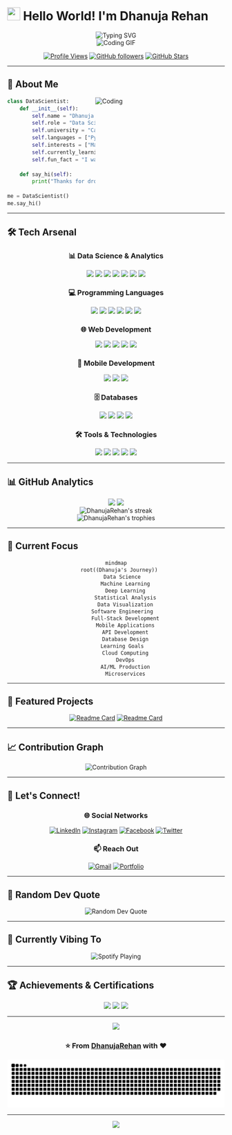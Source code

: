# <img src="https://raw.githubusercontent.com/MartinHeinz/MartinHeinz/master/wave.gif" width="30px" height="30px" /> Hello World! I'm Dhanuja Rehan

<div align="center">
  <img src="https://readme-typing-svg.herokuapp.com?font=Fira+Code&weight=600&size=28&pause=1000&color=00D9FF&center=true&vCenter=true&random=false&width=800&lines=Data+Science+Undergraduate+%7C+Software+Engineer;Building+AI+Solutions+%26+Web+Applications;Open+Source+Enthusiast+%26+Tech+Explorer;Cardiff+Metropolitan+University+Student" alt="Typing SVG" />
</div>

<div align="center">
  <img src="https://media4.giphy.com/media/v1.Y2lkPTc5MGI3NjExMGZpNWdqejJrN2RmcTR3MGl1NDZodjB0cWE5ZnM1eXo2dnI2dG5sbSZlcD12MV9pbnRlcm5hbF9naWZfYnlfaWQmY3Q9Zw/bGgsc5mWoryfgKBx1u/giphy.gif" width="400" alt="Coding GIF"/>
</div>

<div align="center">
  
[![Profile Views](https://komarev.com/ghpvc/?username=DhanujaRehan&label=Profile%20views&color=0e75b6&style=flat)](https://github.com/DhanujaRehan)
[![GitHub followers](https://img.shields.io/github/followers/DhanujaRehan?label=Follow&style=social)](https://github.com/DhanujaRehan/?tab=follow)
[![GitHub Stars](https://img.shields.io/github/stars/DhanujaRehan?label=Stars&style=social)](https://github.com/DhanujaRehan)

</div>

---

## 🚀 About Me

<img align="right" alt="Coding" width="300" src="https://media.giphy.com/media/v1.Y2lkPTc5MGI3NjExbGJoYXU5bm8xZ3NndDBkNXl0YXNsd3JkcGI1eGUzZjI2cHBhMXYxciZlcD12MV9pbnRlcm5hbF9naWZfYnlfaWQmY3Q9Zw/qgQUggAC3Pfv687qPC/giphy.gif">

```python
class DataScientist:
    def __init__(self):
        self.name = "Dhanuja Rehan"
        self.role = "Data Science Undergraduate & Software Engineer"
        self.university = "Cardiff Metropolitan University"
        self.languages = ["Python", "Java", "JavaScript", "R", "PHP", "C++", "C#"]
        self.interests = ["Machine Learning", "Web Development", "Open Source"]
        self.currently_learning = ["Deep Learning", "Cloud Computing", "DevOps"]
        self.fun_fact = "I watch movies and code as the sun rises ☀️"
    
    def say_hi(self):
        print("Thanks for dropping by! Let's build something amazing together!")

me = DataScientist()
me.say_hi()
```

---

## 🛠️ Tech Arsenal

<div align="center">

### 📊 Data Science & Analytics
<img src="https://img.shields.io/badge/Python-FFD43B?style=for-the-badge&logo=python&logoColor=blue" />
<img src="https://img.shields.io/badge/R-276DC3?style=for-the-badge&logo=r&logoColor=white" />
<img src="https://img.shields.io/badge/Pandas-2C2D72?style=for-the-badge&logo=pandas&logoColor=white" />
<img src="https://img.shields.io/badge/Numpy-777BB4?style=for-the-badge&logo=numpy&logoColor=white" />
<img src="https://img.shields.io/badge/scikit_learn-F7931E?style=for-the-badge&logo=scikit-learn&logoColor=white" />
<img src="https://img.shields.io/badge/TensorFlow-FF6F00?style=for-the-badge&logo=tensorflow&logoColor=white" />
<img src="https://img.shields.io/badge/Jupyter-F37626.svg?&style=for-the-badge&logo=Jupyter&logoColor=white" />

### 💻 Programming Languages
<img src="https://img.shields.io/badge/Java-ED8B00?style=for-the-badge&logo=openjdk&logoColor=white" />
<img src="https://img.shields.io/badge/JavaScript-323330?style=for-the-badge&logo=javascript&logoColor=F7DF1E" />
<img src="https://img.shields.io/badge/PHP-777BB4?style=for-the-badge&logo=php&logoColor=white" />
<img src="https://img.shields.io/badge/C%2B%2B-00599C?style=for-the-badge&logo=c%2B%2B&logoColor=white" />
<img src="https://img.shields.io/badge/C%23-239120?style=for-the-badge&logo=c-sharp&logoColor=white" />
<img src="https://img.shields.io/badge/Kotlin-7F52FF?style=for-the-badge&logo=kotlin&logoColor=white" />

### 🌐 Web Development
<img src="https://img.shields.io/badge/HTML5-E34F26?style=for-the-badge&logo=html5&logoColor=white" />
<img src="https://img.shields.io/badge/CSS3-1572B6?style=for-the-badge&logo=css3&logoColor=white" />
<img src="https://img.shields.io/badge/React-20232A?style=for-the-badge&logo=react&logoColor=61DAFB" />
<img src="https://img.shields.io/badge/Node.js-339933?style=for-the-badge&logo=nodedotjs&logoColor=white" />
<img src="https://img.shields.io/badge/Bootstrap-563D7C?style=for-the-badge&logo=bootstrap&logoColor=white" />

### 📱 Mobile Development
<img src="https://img.shields.io/badge/Android-3DDC84?style=for-the-badge&logo=android&logoColor=white" />
<img src="https://img.shields.io/badge/Flutter-02569B?style=for-the-badge&logo=flutter&logoColor=white" />
<img src="https://img.shields.io/badge/Cordova-35434F?style=for-the-badge&logo=apache-cordova&logoColor=E8E8E8" />

### 🗄️ Databases
<img src="https://img.shields.io/badge/MySQL-005C84?style=for-the-badge&logo=mysql&logoColor=white" />
<img src="https://img.shields.io/badge/SQLite-07405E?style=for-the-badge&logo=sqlite&logoColor=white" />
<img src="https://img.shields.io/badge/Firebase-ffca28?style=for-the-badge&logo=firebase&logoColor=black" />
<img src="https://img.shields.io/badge/MongoDB-4EA94B?style=for-the-badge&logo=mongodb&logoColor=white" />

### 🛠️ Tools & Technologies
<img src="https://img.shields.io/badge/Git-F05032?style=for-the-badge&logo=git&logoColor=white" />
<img src="https://img.shields.io/badge/Docker-2CA5E0?style=for-the-badge&logo=docker&logoColor=white" />
<img src="https://img.shields.io/badge/Unity-100000?style=for-the-badge&logo=unity&logoColor=white" />
<img src="https://img.shields.io/badge/Figma-F24E1E?style=for-the-badge&logo=figma&logoColor=white" />
<img src="https://img.shields.io/badge/VS_Code-007ACC?style=for-the-badge&logo=visual-studio-code&logoColor=white" />

</div>

---

## 📊 GitHub Analytics

<div align="center">
  <img height="180em" src="https://github-readme-stats.vercel.app/api?username=DhanujaRehan&show_icons=true&theme=tokyonight&include_all_commits=true&count_private=true"/>
  <img height="180em" src="https://github-readme-stats.vercel.app/api/top-langs/?username=DhanujaRehan&layout=compact&langs_count=8&theme=tokyonight"/>
</div>

<div align="center">
  <img src="https://github-readme-streak-stats.herokuapp.com/?user=DhanujaRehan&theme=tokyonight&hide_border=false" alt="DhanujaRehan's streak"/>
</div>

<div align="center">
  <img src="https://github-profile-trophy.vercel.app/?username=DhanujaRehan&theme=tokyonight&no-frame=false&no-bg=false&margin-w=4&row=1" alt="DhanujaRehan's trophies"/>
</div>

---

## 🎯 Current Focus

<div align="center">

```mermaid
mindmap
  root((Dhanuja's Journey))
    Data Science
      Machine Learning
      Deep Learning
      Statistical Analysis
      Data Visualization
    Software Engineering
      Full-Stack Development
      Mobile Applications
      API Development
      Database Design
    Learning Goals
      Cloud Computing
      DevOps
      AI/ML Production
      Microservices
```

</div>

---

## 🌟 Featured Projects

<div align="center">

[![Readme Card](https://github-readme-stats.vercel.app/api/pin/?username=DhanujaRehan&repo=data-science-portfolio&theme=tokyonight)](https://github.com/DhanujaRehan/data-science-portfolio)
[![Readme Card](https://github-readme-stats.vercel.app/api/pin/?username=DhanujaRehan&repo=mobile-app-development&theme=tokyonight)](https://github.com/DhanujaRehan/mobile-app-development)

</div>

---

## 📈 Contribution Graph

<div align="center">
  <img src="https://github-readme-activity-graph.vercel.app/graph?username=DhanujaRehan&bg_color=1a1b27&color=be90f2&line=638fda&point=35faea&area=true&hide_border=true" alt="Contribution Graph"/>
</div>

---

## 🤝 Let's Connect!

<div align="center">

### 🌐 Social Networks
[![LinkedIn](https://img.shields.io/badge/LinkedIn-0077B5?style=for-the-badge&logo=linkedin&logoColor=white)](https://www.linkedin.com/in/dhanuja-rehan-jayakody-9138831ba)
[![Instagram](https://img.shields.io/badge/Instagram-E4405F?style=for-the-badge&logo=instagram&logoColor=white)](https://www.instagram.com/d_rehan_j)
[![Facebook](https://img.shields.io/badge/Facebook-1877F2?style=for-the-badge&logo=facebook&logoColor=white)](https://www.facebook.com/share/m6cTmDGv7LKvH1Q8)
[![Twitter](https://img.shields.io/badge/Twitter-1DA1F2?style=for-the-badge&logo=twitter&logoColor=white)](https://x.com/dhanujarehan)

### 📫 Reach Out
[![Gmail](https://img.shields.io/badge/Gmail-D14836?style=for-the-badge&logo=gmail&logoColor=white)](mailto:your.email@gmail.com)
[![Portfolio](https://img.shields.io/badge/Portfolio-000000?style=for-the-badge&logo=About.me&logoColor=white)](https://your-portfolio-url.com)

</div>

---

## 💭 Random Dev Quote

<div align="center">
  <img src="https://quotes-github-readme.vercel.app/api?type=horizontal&theme=tokyonight" alt="Random Dev Quote"/>
</div>

---

## 🎵 Currently Vibing To

<div align="center">
  <img src="https://spotify-github-profile.vercel.app/api/spotify?background_color=1a1b27&border_color=638fda" alt="Spotify Playing" />
</div>

---

## 🏆 Achievements & Certifications

<div align="center">

![](https://img.shields.io/badge/Student-Cardiff_Metropolitan_University-blue?style=for-the-badge)
![](https://img.shields.io/badge/Data_Science-Undergraduate-green?style=for-the-badge)
![](https://img.shields.io/badge/Software-Engineer-orange?style=for-the-badge)

</div>

---

<div align="center">
  <img src="https://media.giphy.com/media/v1.Y2lkPTc5MGI3NjExa2tpZ2hhcGpzMzZkZGxvbzdsYnI5cGdrOWk1NGJ5NXFxbWwwZjF1NiZlcD12MV9pbnRlcm5hbF9naWZfYnlfaWQmY3Q9Zw/du3J3cXyzhj75IOgvA/giphy.gif" width="100"/>
  
  ### ⭐ From [DhanujaRehan](https://github.com/DhanujaRehan) with ❤️
  
  <img src="https://raw.githubusercontent.com/platane/snk/output/github-contribution-grid-snake-dark.svg" alt="Snake animation" />
  
</div>

---

<div align="center">
  <img src="https://capsule-render.vercel.app/api?type=waving&color=gradient&height=100&section=footer&text=Thanks%20for%20visiting!&fontSize=16&fontColor=fff&animation=twinkling&fontAlignY=35"/>
</div>
